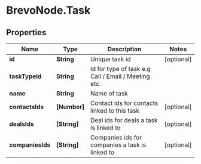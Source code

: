 # BrevoNode.Task

## Properties
Name | Type | Description | Notes
------------ | ------------- | ------------- | -------------
**id** | **String** | Unique task id | [optional] 
**taskTypeId** | **String** | Id for type of task e.g Call / Email / Meeting etc. | 
**name** | **String** | Name of task | 
**contactsIds** | **[Number]** | Contact ids for contacts linked to this task | [optional] 
**dealsIds** | **[String]** | Deal ids for deals a task is linked to | [optional] 
**companiesIds** | **[String]** | Companies ids for companies a task is linked to | [optional] 


